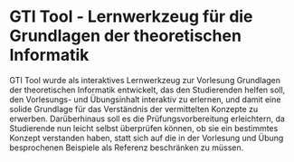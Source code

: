# GTI Tool - Lernwerkzeug für die Grundlagen der theoretischen Informatik

GTI Tool wurde als interaktives Lernwerkzeug zur Vorlesung Grundlagen der theoretischen Informatik entwickelt, das den Studierenden helfen soll, den Vorlesungs- und Übungsinhalt interaktiv zu erlernen, und damit eine solide Grundlage für das Verständnis der vermittelten Konzepte zu erwerben. Darüberhinaus soll es die Prüfungsvorbereitung erleichtern, da Studierende nun leicht selbst überprüfen können, ob sie ein bestimmtes Konzept verstanden haben, statt sich auf die in der Vorlesung und Übung besprochenen Beispiele als Referenz beschränken zu müssen.

